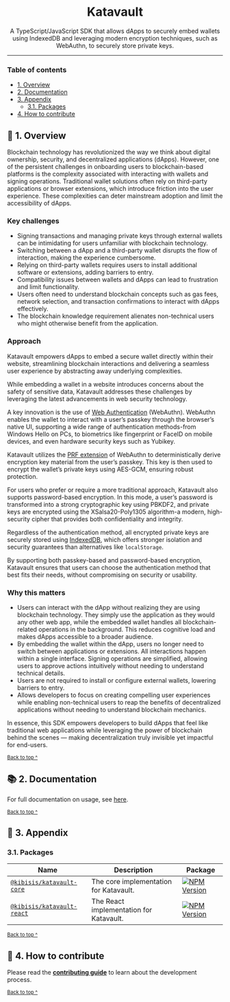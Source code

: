 <h1 align="center">
  Katavault
</h1>

<p align="center">
  A TypeScript/JavaScript SDK that allows dApps to securely embed wallets using IndexedDB and leveraging modern encryption techniques, such as WebAuthn, to securely store private keys.
</p>

---

### Table of contents

* [1. Overview](#-1-overview)
* [2. Documentation](#-2-documentation)
* [3. Appendix](#-3-appendix)
  - [3.1. Packages](#31-packages)
* [4. How to contribute](#-4-how-to-contribute)

## 🔭 1. Overview

Blockchain technology has revolutionized the way we think about digital ownership, security, and decentralized applications (dApps). However, one of the persistent challenges in onboarding users to blockchain-based platforms is the complexity associated with interacting with wallets and signing operations. Traditional wallet solutions often rely on third-party applications or browser extensions, which introduce friction into the user experience. These complexities can deter mainstream adoption and limit the accessibility of dApps.

### Key challenges

* Signing transactions and managing private keys through external wallets can be intimidating for users unfamiliar with blockchain technology.
* Switching between a dApp and a third-party wallet disrupts the flow of interaction, making the experience cumbersome.
* Relying on third-party wallets requires users to install additional software or extensions, adding barriers to entry.
* Compatibility issues between wallets and dApps can lead to frustration and limit functionality.
* Users often need to understand blockchain concepts such as gas fees, network selection, and transaction confirmations to interact with dApps effectively.
* The blockchain knowledge requirement alienates non-technical users who might otherwise benefit from the application.

### Approach

Katavault empowers dApps to embed a secure wallet directly within their website, streamlining blockchain interactions and delivering a seamless user experience by abstracting away underlying complexities.

While embedding a wallet in a website introduces concerns about the safety of sensitive data, Katavault addresses these challenges by leveraging the latest advancements in web security technology.

A key innovation is the use of [Web Authentication](https://developer.mozilla.org/en-US/docs/Web/API/Web_Authentication_API) (WebAuthn). WebAuthn enables the wallet to interact with a user’s passkey through the browser’s native UI, supporting a wide range of authentication methods-from Windows Hello on PCs, to biometrics like fingerprint or FaceID on mobile devices, and even hardware security keys such as Yubikey.

Katavault utilizes the [PRF extension](https://github.com/w3c/webauthn/wiki/Explainer:-PRF-extension) of WebAuthn to deterministically derive encryption key material from the user’s passkey. This key is then used to encrypt the wallet’s private keys using AES-GCM, ensuring robust protection.

For users who prefer or require a more traditional approach, Katavault also supports password-based encryption. In this mode, a user’s password is transformed into a strong cryptographic key using PBKDF2, and private keys are encrypted using the XSalsa20-Poly1305 algorithm-a modern, high-security cipher that provides both confidentiality and integrity.

Regardless of the authentication method, all encrypted private keys are securely stored using [IndexedDB](https://developer.mozilla.org/en-US/docs/Web/API/IndexedDB_API), which offers stronger isolation and security guarantees than alternatives like `localStorage`.

By supporting both passkey-based and password-based encryption, Katavault ensures that users can choose the authentication method that best fits their needs, without compromising on security or usability.

### Why this matters

* Users can interact with the dApp without realizing they are using blockchain technology. They simply use the application as they would any other web app, while the embedded wallet handles all blockchain-related operations in the background. This reduces cognitive load and makes dApps accessible to a broader audience.
* By embedding the wallet within the dApp, users no longer need to switch between applications or extensions. All interactions happen within a single interface. Signing operations are simplified, allowing users to approve actions intuitively without needing to understand technical details.
* Users are not required to install or configure external wallets, lowering barriers to entry.
* Allows developers to focus on creating compelling user experiences while enabling non-technical users to reap the benefits of decentralized applications without needing to understand blockchain mechanics.

In essence, this SDK empowers developers to build dApps that feel like traditional web applications while leveraging the power of blockchain behind the scenes — making decentralization truly invisible yet impactful for end-users.

<sup>[Back to top ^][table-of-contents]</sup>

## 📚 2. Documentation

For full documentation on usage, see [here](https://kibis-is.github.io/katavault).

<sup>[Back to top ^][table-of-contents]</sup>

## 📑 3. Appendix

### 3.1. Packages

| Name                                                                                                   | Description                             | Package                                                                                                                               |
|--------------------------------------------------------------------------------------------------------|-----------------------------------------|---------------------------------------------------------------------------------------------------------------------------------------|
| [`@kibisis/katavault-core`](https://github.com/kibis-is/katavault/blob/main/packages/core/README.md)   | The core implementation for Katavault.  | [![NPM Version](https://img.shields.io/npm/v/%40kibisis%2Fkatavault-core)](https://www.npmjs.com/package/%40kibisis/katavault-core)   |
| [`@kibisis/katavault-react`](https://github.com/kibis-is/katavault/blob/main/packages/react/README.md) | The React implementation for Katavault. | [![NPM Version](https://img.shields.io/npm/v/%40kibisis%2Fkatavault-react)](https://www.npmjs.com/package/%40kibisis/katavault-react) |

<sup>[Back to top ^][table-of-contents]</sup>

## 👏 4. How to contribute

Please read the [**contributing guide**](https://github.com/kibis-is/katavault/blob/main/CONTRIBUTING.md) to learn about the development process.

<sup>[Back to top ^][table-of-contents]</sup>

<!-- links -->
[table-of-contents]: #table-of-contents
